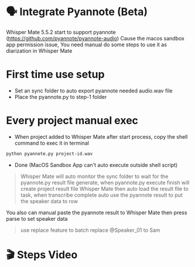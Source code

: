 # 🗣️ Integrate Pyannote (Beta)
Whisper Mate 5.5.2 start to support pyannote (https://github.com/pyannote/pyannote-audio)
Cause the macos sandbox app permission issue, You need manual do some steps to use it as diarization in Whisper Mate

# First time use setup
- Set an sync folder to auto export pyannote needed audio.wav file
- Place the pyannote.py to step-1 folder

# Every project manual exec
- When project added to Whisper Mate after start process, copy the shell command to exec it in terminal
```sh
python pyannote.py project-id.wav
```
- Done (MacOS Sandbox App can't auto execute outside shell script)

> Whisper Mate will auto monitor the sync folder to wait for the pyannote.py result file generate, when pyannote.py execute finish will create project result file
> Whisper Mate then auto load the result file to task, when transcribe complete auto use the pyannote result to put the speaker data to row

You also can manual paste the pyannote result to Whisper Mate then press parse to set speaker data


> use replace feature to batch replace  @Speaker_01 to Sam 


# 🎬 Steps Video

